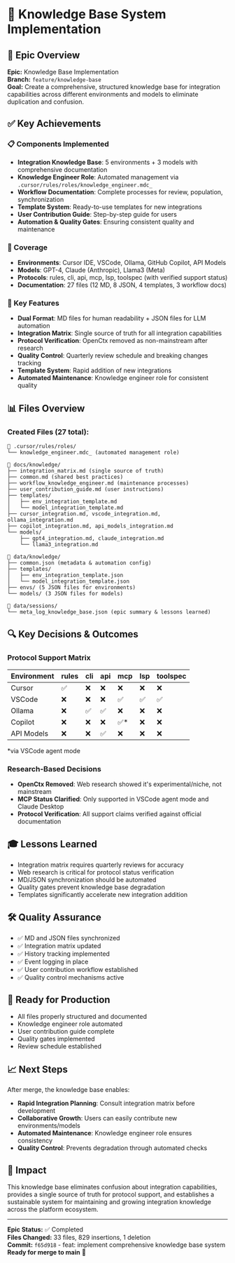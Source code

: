 # 🧠 Knowledge Base System Implementation

## 🎯 Epic Overview
**Epic:** Knowledge Base Implementation  
**Branch:** `feature/knowledge-base`  
**Goal:** Create a comprehensive, structured knowledge base for integration capabilities across different environments and models to eliminate duplication and confusion.

## ✅ Key Achievements

### 📋 Components Implemented
- **Integration Knowledge Base**: 5 environments + 3 models with comprehensive documentation
- **Knowledge Engineer Role**: Automated management via `.cursor/rules/roles/knowledge_engineer.mdc_`
- **Workflow Documentation**: Complete processes for review, population, synchronization
- **Template System**: Ready-to-use templates for new integrations
- **User Contribution Guide**: Step-by-step guide for users
- **Automation & Quality Gates**: Ensuring consistent quality and maintenance

### 🔧 Coverage
- **Environments**: Cursor IDE, VSCode, Ollama, GitHub Copilot, API Models
- **Models**: GPT-4, Claude (Anthropic), Llama3 (Meta)
- **Protocols**: rules, cli, api, mcp, lsp, toolspec (with verified support status)
- **Documentation**: 27 files (12 MD, 8 JSON, 4 templates, 3 workflow docs)

### 🚀 Key Features
- **Dual Format**: MD files for human readability + JSON files for LLM automation
- **Integration Matrix**: Single source of truth for all integration capabilities
- **Protocol Verification**: OpenCtx removed as non-mainstream after research
- **Quality Control**: Quarterly review schedule and breaking changes tracking
- **Template System**: Rapid addition of new integrations
- **Automated Maintenance**: Knowledge engineer role for consistent quality

## 📊 Files Overview

### Created Files (27 total):
```
📁 .cursor/rules/roles/
└── knowledge_engineer.mdc_ (automated management role)

📁 docs/knowledge/
├── integration_matrix.md (single source of truth)
├── common.md (shared best practices)
├── workflow_knowledge_engineer.md (maintenance processes)
├── user_contribution_guide.md (user instructions)
├── templates/
│   ├── env_integration_template.md
│   └── model_integration_template.md
├── cursor_integration.md, vscode_integration.md, ollama_integration.md
├── copilot_integration.md, api_models_integration.md
└── models/
    ├── gpt4_integration.md, claude_integration.md
    └── llama3_integration.md

📁 data/knowledge/
├── common.json (metadata & automation config)
├── templates/
│   ├── env_integration_template.json
│   └── model_integration_template.json
├── envs/ (5 JSON files for environments)
└── models/ (3 JSON files for models)

📁 data/sessions/
└── meta_log_knowledge_base.json (epic summary & lessons learned)
```

## 🔍 Key Decisions & Outcomes

### Protocol Support Matrix
| Environment | rules | cli | api | mcp | lsp | toolspec |
|-------------|-------|-----|-----|-----|-----|----------|
| Cursor      | ✅    | ❌  | ❌  | ❌  | ❌  | ❌       |
| VSCode      | ❌    | ❌  | ❌  | ✅  | ✅  | ✅       |
| Ollama      | ❌    | ✅  | ✅  | ❌  | ❌  | ❌       |
| Copilot     | ❌    | ❌  | ❌  | ✅* | ❌  | ❌       |
| API Models  | ❌    | ❌  | ✅  | ❌  | ❌  | ❌       |

*via VSCode agent mode

### Research-Based Decisions
- **OpenCtx Removed**: Web research showed it's experimental/niche, not mainstream
- **MCP Status Clarified**: Only supported in VSCode agent mode and Claude Desktop
- **Protocol Verification**: All support claims verified against official documentation

## 🎓 Lessons Learned
- Integration matrix requires quarterly reviews for accuracy
- Web research is critical for protocol status verification
- MD/JSON synchronization should be automated
- Quality gates prevent knowledge base degradation
- Templates significantly accelerate new integration addition

## 🛠 Quality Assurance
- ✅ MD and JSON files synchronized
- ✅ Integration matrix updated
- ✅ History tracking implemented
- ✅ Event logging in place
- ✅ User contribution workflow established
- ✅ Quality control mechanisms active

## 🚀 Ready for Production
- All files properly structured and documented
- Knowledge engineer role automated
- User contribution guide complete
- Quality gates implemented
- Review schedule established

## 📈 Next Steps
After merge, the knowledge base enables:
- **Rapid Integration Planning**: Consult integration matrix before development
- **Collaborative Growth**: Users can easily contribute new environments/models
- **Automated Maintenance**: Knowledge engineer role ensures consistency
- **Quality Control**: Prevents degradation through automated checks

## 🎯 Impact
This knowledge base eliminates confusion about integration capabilities, provides a single source of truth for protocol support, and establishes a sustainable system for maintaining and growing integration knowledge across the platform ecosystem.

---

**Epic Status:** ✅ Completed  
**Files Changed:** 33 files, 829 insertions, 1 deletion  
**Commit:** `f65d918` - feat: implement comprehensive knowledge base system  
**Ready for merge to main** 🚀 